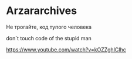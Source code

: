 # Arzararchives

Не трогайте, код тупого человека

don`t touch code of the stupid man


https://www.youtube.com/watch?v=kOZZghlCIhc

